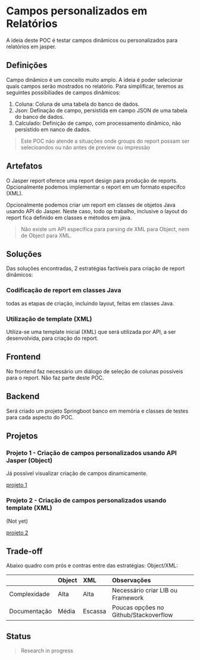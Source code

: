 # Campos personalizados em Relatórios

A ideia deste POC é testar campos dinâmicos ou personalizados para relatórios em jasper.

## Definições

Campo dinâmico é um conceito muito amplo. A ideia é poder selecionar quais campos serão mostrados no relatório.
Para simplificar, teremos as seguintes possibiliades de campos dinâmicos:

1. Coluna: Coluna de uma tabela do banco de dados.
2. Json: Definação de campo, persistida em campo JSON de uma tabela do banco de dados.
3. Calculado: Definição de campo, com processamento dinâmico, não persistido em nanco de dados.

> Este POC não atende a situações onde groups do report possam ser selecioandos ou não antes de preview ou impressão

## Artefatos

O Jasper report oferece uma report design para produção de reports. Opcionalmente podemos implementar o report em um formato
específco (XML).

Opcionalmente podemos criar um report em classes de objetos Java usando API do Jasper. Neste caso, todo op trabalho, inclusive o layout do report fica definido em classes e métodos em java.

> Não existe um API específica para parsing de XML para Object, nem de Object para XML.

## Soluções

Das soluções encontradas, 2 estratégias factíveis para criação de report dinâmicos:

### Codificação de report em classes Java

todas as etapas de criação, incluindo layout, feitas em classes Java.

### Utilização de template (XML)

Utiliza-se uma template inicial (XML) que será utilizada por API, a ser desenvolvida, para criação do report.

## Frontend

No frontend faz necessário um diálogo de seleção de colunas possíveis para o report. Não faz parte deste POC.

## Backend

Será criado um projeto Springboot banco em memória e classes de testes para cada aspecto do POC.

## Projetos

### Projeto 1 - Criação de campos personalizados usando API Jasper (Object)

Já possível visualizar criação de campos dinamicamente.

[projeto 1](https://github.com/lyndontavares/poc-dynamic-report/tree/main/proj1)

### Projeto 2 - Criação de campos personalizados usando template (XML)

(Not yet)

[projeto 2](https://github.com/lyndontavares/poc-dynamic-report/tree/main/proj2)

## Trade-off

Abaixo quadro com prós e contras entre das estratégias: Object/XML:

|              |        Object        |    XML        | Observações |
| ---          | :------------------- | :------------ | :-------------------------------------------- |
| Complexidade | Alta                 | Alta          |   Necessário criar LIB ou Framework |
| Documentação | Média                | Escassa       |   Poucas opções no Github/Stackoverflow |

## Status

> Research in progress
